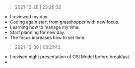 >2021-10-28 | 23:20:32
-  I reviewed my day.
-  Coding again start from grasshopper with new focus.
-  Learning how to manage my time.
-  Start planning for new day.
-  The focus increases how to set time.

> 2021-10-30 | 08:21:43

- I revised night presentation of OSI Model before breakfast.
- 